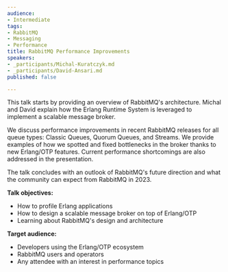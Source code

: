 ```yaml
---
audience:
- Intermediate
tags:
- RabbitMQ
- Messaging
- Performance
title: RabbitMQ Performance Improvements
speakers:
- _participants/Michal-Kuratczyk.md
- _participants/David-Ansari.md
published: false

---
```

This talk starts by providing an overview of RabbitMQ's architecture. Michal and David explain how the Erlang Runtime System is leveraged to implement a scalable message broker.

We discuss performance improvements in recent RabbitMQ releases for all queue types: Classic Queues, Quorum Queues, and Streams.
We provide examples of how we spotted and fixed bottlenecks in the broker thanks to new Erlang/OTP features.
Current performance shortcomings are also addressed in the presentation.

The talk concludes with an outlook of RabbitMQ's future direction and what the community can expect from RabbitMQ in 2023.

**Talk objectives:**

* How to profile Erlang applications
* How to design a scalable message broker on top of Erlang/OTP
* Learning about RabbitMQ's design and architecture

**Target audience:**

* Developers using the Erlang/OTP ecosystem
* RabbitMQ users and operators
* Any attendee with an interest in performance topics